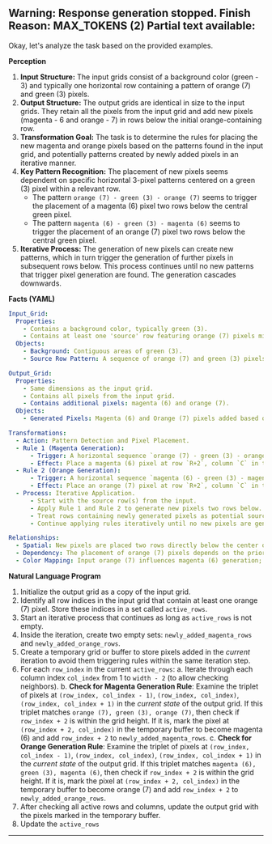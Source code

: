 Warning: Response generation stopped. Finish Reason: MAX_TOKENS (2)
Partial text available:
---
Okay, let's analyze the task based on the provided examples.

**Perception**

1.  **Input Structure:** The input grids consist of a background color (green - 3) and typically one horizontal row containing a pattern of orange (7) and green (3) pixels.
2.  **Output Structure:** The output grids are identical in size to the input grids. They retain all the pixels from the input grid and add new pixels (magenta - 6 and orange - 7) in rows below the initial orange-containing row.
3.  **Transformation Goal:** The task is to determine the rules for placing the new magenta and orange pixels based on the patterns found in the input grid, and potentially patterns created by newly added pixels in an iterative manner.
4.  **Key Pattern Recognition:** The placement of new pixels seems dependent on specific horizontal 3-pixel patterns centered on a green (3) pixel within a relevant row.
    *   The pattern `orange (7) - green (3) - orange (7)` seems to trigger the placement of a magenta (6) pixel two rows below the central green pixel.
    *   The pattern `magenta (6) - green (3) - magenta (6)` seems to trigger the placement of an orange (7) pixel two rows below the central green pixel.
5.  **Iterative Process:** The generation of new pixels can create new patterns, which in turn trigger the generation of further pixels in subsequent rows below. This process continues until no new patterns that trigger pixel generation are found. The generation cascades downwards.

**Facts (YAML)**


```yaml
Input_Grid:
  Properties:
    - Contains a background color, typically green (3).
    - Contains at least one 'source' row featuring orange (7) pixels mixed with green (3) pixels.
  Objects:
    - Background: Contiguous areas of green (3).
    - Source Row Pattern: A sequence of orange (7) and green (3) pixels in a specific row.

Output_Grid:
  Properties:
    - Same dimensions as the input grid.
    - Contains all pixels from the input grid.
    - Contains additional pixels: magenta (6) and orange (7).
  Objects:
    - Generated Pixels: Magenta (6) and Orange (7) pixels added based on rules.

Transformations:
  - Action: Pattern Detection and Pixel Placement.
  - Rule 1 (Magenta Generation):
      - Trigger: A horizontal sequence `orange (7) - green (3) - orange (7)` found in a row `R` at column `C` (for the green pixel).
      - Effect: Place a magenta (6) pixel at row `R+2`, column `C` in the output grid.
  - Rule 2 (Orange Generation):
      - Trigger: A horizontal sequence `magenta (6) - green (3) - magenta (6)` found in a row `R` at column `C` (for the green pixel).
      - Effect: Place an orange (7) pixel at row `R+2`, column `C` in the output grid.
  - Process: Iterative Application.
      - Start with the source row(s) from the input.
      - Apply Rule 1 and Rule 2 to generate new pixels two rows below.
      - Treat rows containing newly generated pixels as potential sources for subsequent iterations.
      - Continue applying rules iteratively until no new pixels are generated in an iteration.

Relationships:
  - Spatial: New pixels are placed two rows directly below the center of the triggering 3-pixel horizontal pattern.
  - Dependency: The placement of orange (7) pixels depends on the prior placement of magenta (6) pixels, which in turn depends on the initial orange (7) patterns (or patterns generated in previous iterations).
  - Color Mapping: Input orange (7) influences magenta (6) generation; generated magenta (6) influences orange (7) generation.
```


**Natural Language Program**

1.  Initialize the output grid as a copy of the input grid.
2.  Identify all row indices in the input grid that contain at least one orange (7) pixel. Store these indices in a set called `active_rows`.
3.  Start an iterative process that continues as long as `active_rows` is not empty.
4.  Inside the iteration, create two empty sets: `newly_added_magenta_rows` and `newly_added_orange_rows`.
5.  Create a temporary grid or buffer to store pixels added in the *current* iteration to avoid them triggering rules within the same iteration step.
6.  For each `row_index` in the current `active_rows`:
    a.  Iterate through each column index `col_index` from 1 to `width - 2` (to allow checking neighbors).
    b.  **Check for Magenta Generation Rule**: Examine the triplet of pixels at `(row_index, col_index - 1)`, `(row_index, col_index)`, `(row_index, col_index + 1)` in the *current state* of the output grid. If this triplet matches `orange (7), green (3), orange (7)`, then check if `row_index + 2` is within the grid height. If it is, mark the pixel at `(row_index + 2, col_index)` in the temporary buffer to become magenta (6) and add `row_index + 2` to `newly_added_magenta_rows`.
    c.  **Check for Orange Generation Rule**: Examine the triplet of pixels at `(row_index, col_index - 1)`, `(row_index, col_index)`, `(row_index, col_index + 1)` in the *current state* of the output grid. If this triplet matches `magenta (6), green (3), magenta (6)`, then check if `row_index + 2` is within the grid height. If it is, mark the pixel at `(row_index + 2, col_index)` in the temporary buffer to become orange (7) and add `row_index + 2` to `newly_added_orange_rows`.
7.  After checking all active rows and columns, update the output grid with the pixels marked in the temporary buffer.
8.  Update the `active_rows`
---
